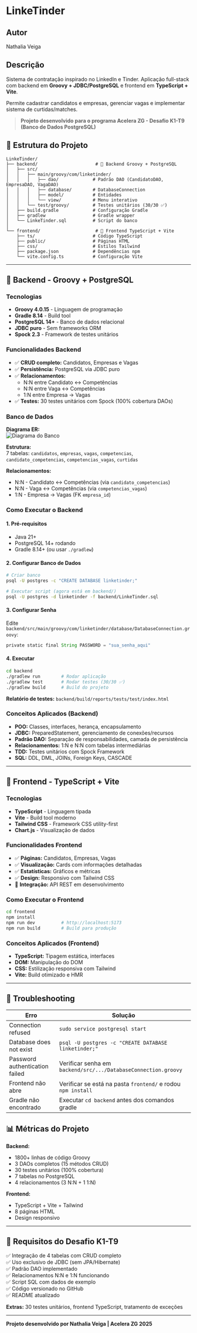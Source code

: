 # LinkeTinder

## Autor
Nathalia Veiga 

## Descrição
Sistema de contratação inspirado no LinkedIn e Tinder. Aplicação full-stack com backend em **Groovy + JDBC/PostgreSQL** e frontend em **TypeScript + Vite**.

Permite cadastrar candidatos e empresas, gerenciar vagas e implementar sistema de curtidas/matches.

> **Projeto desenvolvido para o programa Acelera ZG - Desafio K1-T9 (Banco de Dados PostgreSQL)**

## 📁 Estrutura do Projeto

```
LinkeTinder/
├── backend/                      # 🎯 Backend Groovy + PostgreSQL
│   ├── src/
│   │   ├── main/groovy/com/linketinder/
│   │   │   ├── dao/             # Padrão DAO (CandidatoDAO, EmpresaDAO, VagaDAO)
│   │   │   ├── database/        # DatabaseConnection
│   │   │   ├── model/           # Entidades
│   │   │   └── view/            # Menu interativo
│   │   └── test/groovy/         # Testes unitários (30/30 ✅)
│   ├── build.gradle             # Configuração Gradle
│   ├── gradlew                  # Gradle wrapper
│   └── LinkeTinder.sql          # Script do banco
│
└── frontend/                     # 🎨 Frontend TypeScript + Vite
    ├── ts/                      # Código TypeScript
    ├── public/                  # Páginas HTML
    ├── css/                     # Estilos Tailwind
    ├── package.json             # Dependências npm
    └── vite.config.ts           # Configuração Vite
```

---

## 🎯 Backend - Groovy + PostgreSQL

### Tecnologias
- **Groovy 4.0.15** - Linguagem de programação
- **Gradle 8.14** - Build tool
- **PostgreSQL 14+** - Banco de dados relacional
- **JDBC puro** - Sem frameworks ORM
- **Spock 2.3** - Framework de testes unitários

### Funcionalidades Backend
- ✅ **CRUD completo:** Candidatos, Empresas e Vagas
- ✅ **Persistência:** PostgreSQL via JDBC puro
- ✅ **Relacionamentos:** 
  - N:N entre Candidato ↔ Competências
  - N:N entre Vaga ↔ Competências  
  - 1:N entre Empresa → Vagas
- ✅ **Testes:** 30 testes unitários com Spock (100% cobertura DAOs)

### Banco de Dados

**Diagrama ER:**  
![Diagrama do Banco](diagram-er.png)

**Estrutura:**  
7 tabelas: `candidatos`, `empresas`, `vagas`, `competencias`, `candidato_competencias`, `competencias_vagas`, `curtidas`

**Relacionamentos:**
- N:N - Candidato ↔ Competências (via `candidato_competencias`)
- N:N - Vaga ↔ Competências (via `competencias_vagas`)
- 1:N - Empresa → Vagas (FK `empresa_id`)

### Como Executar o Backend

#### 1. Pré-requisitos
- Java 21+
- PostgreSQL 14+ rodando
- Gradle 8.14+ (ou usar `./gradlew`)

#### 2. Configurar Banco de Dados
```bash
# Criar banco
psql -U postgres -c "CREATE DATABASE linketinder;"

# Executar script (agora está em backend/)
psql -U postgres -d linketinder -f backend/LinkeTinder.sql
```

#### 3. Configurar Senha
Edite `backend/src/main/groovy/com/linketinder/database/DatabaseConnection.groovy`:
```groovy
private static final String PASSWORD = "sua_senha_aqui"
```

#### 4. Executar
```bash
cd backend
./gradlew run        # Rodar aplicação
./gradlew test       # Rodar testes (30/30 ✅)
./gradlew build      # Build do projeto
```

**Relatório de testes:** `backend/build/reports/tests/test/index.html`

### Conceitos Aplicados (Backend)
- **POO:** Classes, interfaces, herança, encapsulamento
- **JDBC:** PreparedStatement, gerenciamento de conexões/recursos
- **Padrão DAO:** Separação de responsabilidades, camada de persistência
- **Relacionamentos:** 1:N e N:N com tabelas intermediárias
- **TDD:** Testes unitários com Spock Framework
- **SQL:** DDL, DML, JOINs, Foreign Keys, CASCADE

---

## 🎨 Frontend - TypeScript + Vite

### Tecnologias
- **TypeScript** - Linguagem tipada
- **Vite** - Build tool moderno
- **Tailwind CSS** - Framework CSS utility-first
- **Chart.js** - Visualização de dados

### Funcionalidades Frontend
- ✅ **Páginas:** Candidatos, Empresas, Vagas
- ✅ **Visualização:** Cards com informações detalhadas
- ✅ **Estatísticas:** Gráficos e métricas
- ✅ **Design:** Responsivo com Tailwind CSS
- 🚧 **Integração:** API REST em desenvolvimento

### Como Executar o Frontend

```bash
cd frontend
npm install
npm run dev          # http://localhost:5173
npm run build        # Build para produção
```

### Conceitos Aplicados (Frontend)
- **TypeScript:** Tipagem estática, interfaces
- **DOM:** Manipulação do DOM
- **CSS:** Estilização responsiva com Tailwind
- **Vite:** Build otimizado e HMR

---

## 🐛 Troubleshooting

| Erro | Solução |
|------|---------|
| Connection refused | `sudo service postgresql start` |
| Database does not exist | `psql -U postgres -c "CREATE DATABASE linketinder;"` |
| Password authentication failed | Verificar senha em `backend/src/.../DatabaseConnection.groovy` |
| Frontend não abre | Verificar se está na pasta `frontend/` e rodou `npm install` |
| Gradle não encontrado | Executar `cd backend` antes dos comandos gradle |

## 📊 Métricas do Projeto

**Backend:**
- 1800+ linhas de código Groovy
- 3 DAOs completos (15 métodos CRUD)
- 30 testes unitários (100% cobertura)
- 7 tabelas no PostgreSQL
- 4 relacionamentos (3 N:N + 1 1:N)

**Frontend:**
- TypeScript + Vite + Tailwind
- 8 páginas HTML
- Design responsivo

---

## 🎯 Requisitos do Desafio K1-T9

✅ Integração de 4 tabelas com CRUD completo  
✅ Uso exclusivo de JDBC (sem JPA/Hibernate)  
✅ Padrão DAO implementado  
✅ Relacionamentos N:N e 1:N funcionando  
✅ Script SQL com dados de exemplo  
✅ Código versionado no GitHub  
✅ README atualizado  

**Extras:** 30 testes unitários, frontend TypeScript, tratamento de exceções

---

**Projeto desenvolvido por Nathalia Veiga | Acelera ZG 2025**
